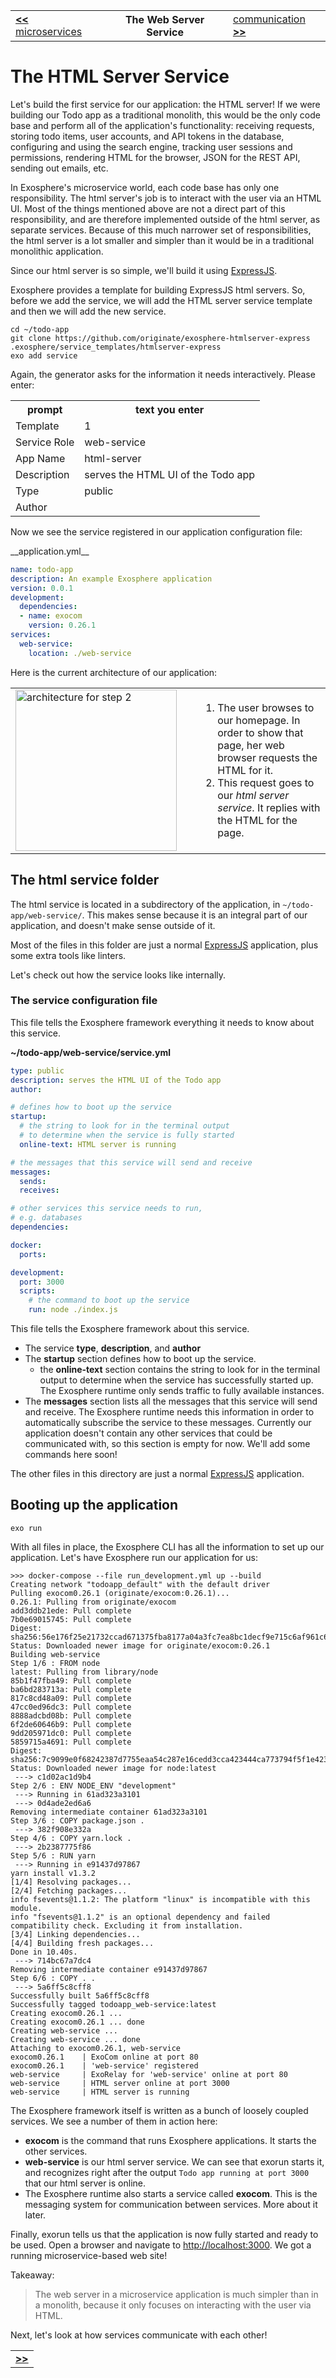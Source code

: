 <table>
  <tr>
    <td><a href="03_microservices.md"><b>&lt;&lt;</b> microservices</a></td>
    <th>The Web Server Service</th>
    <td><a href="05_communication.md">communication <b>&gt;&gt;</b></a></td>
  </tr>
</table>

# The HTML Server Service

Let's build the first service for our application: the HTML server! If we were
building our Todo app as a traditional monolith, this would be the only code
base and perform all of the application's functionality: receiving requests,
storing todo items, user accounts, and API tokens in the database, configuring
and using the search engine, tracking user sessions and permissions, rendering
HTML for the browser, JSON for the REST API, sending out emails, etc.

In Exosphere's microservice world, each code base has only one responsibility.
The html server's job is to interact with the user via an HTML UI. Most of the
things mentioned above are not a direct part of this responsibility, and are
therefore implemented outside of the html server, as separate services. Because
of this much narrower set of responsibilities, the html server is a lot smaller
and simpler than it would be in a traditional monolithic application.

Since our html server is so simple, we'll build it using
[ExpressJS](http://expressjs.com).

Exosphere provides a template for building ExpressJS html servers. So, before we
add the service, we will add the HTML server service template and then we will
add the new service.

<a class="runMarkdown_consoleWithInputFromTable">

```
cd ~/todo-app
git clone https://github.com/originate/exosphere-htmlserver-express .exosphere/service_templates/htmlserver-express
exo add service
```

Again, the generator asks for the information it needs interactively. Please
enter:

<table>
  <tr>
    <th>prompt</th>
    <th>text you enter</th>
  </tr>
  <tr>
    <td>Template</td>
    <td>1</td>
  </tr>
  <tr>
    <td>Service Role</td>
    <td>web-service</td>
  </tr>
  <tr>
    <td>App Name</td>
    <td>html-server</td>
  </tr>
  <tr>
    <td>Description</td>
    <td>serves the HTML UI of the Todo app</td>
  </tr>
  <tr>
    <td>Type</td>
    <td>public</td>
  </tr>
  <tr>
    <td>Author</td>
    <td></td>
  </tr>
</table>

</a>

Now we see the service registered in our application configuration file:

<a class="runMarkdown_verifyFileContent">
__application.yml__

```yml
name: todo-app
description: An example Exosphere application
version: 0.0.1
development:
  dependencies:
  - name: exocom
    version: 0.26.1
services:
  web-service:
    location: ./web-service
```

</a>

Here is the current architecture of our application:

<table>
  <tr>
    <td width="280">
      <img alt="architecture for step 2" src="04_architecture.png" width="258">
    </td>
    <td>
      <ol>
        <li>
          The user browses to our homepage.
          In order to show that page, her web browser requests the HTML for it.
        </li>
        <li>
          This request goes to our <i>html server service</i>.
          It replies with the HTML for the page.
        </li>
      </ol>
    </td>
  </tr>
</table>

## The html service folder

The html service is located in a subdirectory of the application, in
`~/todo-app/web-service/`. This makes sense because it is an integral part of
our application, and doesn't make sense outside of it.

Most of the files in this folder are just a normal
[ExpressJS](http://expressjs.com) application, plus some extra tools like
linters.

Let's check out how the service looks like internally.

### The service configuration file

This file tells the Exosphere framework everything it needs to know about this
service.

**~/todo-app/web-service/service.yml**

```yml
type: public
description: serves the HTML UI of the Todo app
author:

# defines how to boot up the service
startup:
  # the string to look for in the terminal output
  # to determine when the service is fully started
  online-text: HTML server is running

# the messages that this service will send and receive
messages:
  sends:
  receives:

# other services this service needs to run,
# e.g. databases
dependencies:

docker:
  ports:

development:
  port: 3000
  scripts:
    # the command to boot up the service
    run: node ./index.js
```

This file tells the Exosphere framework about this service.

* The service **type**, **description**, and **author**
* The **startup** section defines how to boot up the service.
  * the **online-text** section contains the string to look for in the terminal
    output to determine when the service has successfully started up. The
    Exosphere runtime only sends traffic to fully available instances.
* The **messages** section lists all the messages that this service will send
  and receive. The Exosphere runtime needs this information in order to
  automatically subscribe the service to these messages. Currently our
  application doesn't contain any other services that could be communicated
  with, so this section is empty for now. We'll add some commands here soon!

The other files in this directory are just a normal
[ExpressJS](http://expressjs.com) application.

## Booting up the application

```
exo run
```

With all files in place, the Exosphere CLI has all the information to set up our
application. Let's have Exosphere run our application for us:

```
>>> docker-compose --file run_development.yml up --build
Creating network "todoapp_default" with the default driver
Pulling exocom0.26.1 (originate/exocom:0.26.1)...
0.26.1: Pulling from originate/exocom
add3ddb21ede: Pull complete
7b0e69015745: Pull complete
Digest: sha256:56e176f25e21732ccad671375fba8177a04a3fc7ea8bc1decf9e715c6af961c6
Status: Downloaded newer image for originate/exocom:0.26.1
Building web-service
Step 1/6 : FROM node
latest: Pulling from library/node
85b1f47fba49: Pull complete
ba6bd283713a: Pull complete
817c8cd48a09: Pull complete
47cc0ed96dc3: Pull complete
8888adcbd08b: Pull complete
6f2de60646b9: Pull complete
9dd205971dc0: Pull complete
5859715a4691: Pull complete
Digest: sha256:7c9099e0f68242387d7755eaa54c287e16cedd3cca423444ca773794f5f1e423
Status: Downloaded newer image for node:latest
 ---> c1d02ac1d9b4
Step 2/6 : ENV NODE_ENV "development"
 ---> Running in 61ad323a3101
 ---> 0d4ade2ed6a6
Removing intermediate container 61ad323a3101
Step 3/6 : COPY package.json .
 ---> 382f908e332a
Step 4/6 : COPY yarn.lock .
 ---> 2b2387775f86
Step 5/6 : RUN yarn
 ---> Running in e91437d97867
yarn install v1.3.2
[1/4] Resolving packages...
[2/4] Fetching packages...
info fsevents@1.1.2: The platform "linux" is incompatible with this module.
info "fsevents@1.1.2" is an optional dependency and failed compatibility check. Excluding it from installation.
[3/4] Linking dependencies...
[4/4] Building fresh packages...
Done in 10.40s.
 ---> 714bc67a7dc4
Removing intermediate container e91437d97867
Step 6/6 : COPY . .
 ---> 5a6ff5c8cff8
Successfully built 5a6ff5c8cff8
Successfully tagged todoapp_web-service:latest
Creating exocom0.26.1 ...
Creating exocom0.26.1 ... done
Creating web-service ...
Creating web-service ... done
Attaching to exocom0.26.1, web-service
exocom0.26.1    | ExoCom online at port 80
exocom0.26.1    | 'web-service' registered
web-service     | ExoRelay for 'web-service' online at port 80
web-service     | HTML server online at port 3000
web-service     | HTML server is running
```

The Exosphere framework itself is written as a bunch of loosely coupled
services. We see a number of them in action here:

* **exocom** is the command that runs Exosphere applications. It starts the
  other services.
* **web-service** is our html server service. We can see that exorun starts it,
  and recognizes right after the output `Todo app running at port 3000` that our
  html server is online.
* The Exosphere runtime also starts a service called **exocom**. This is the
  messaging system for communication between services. More about it later.

Finally, exorun tells us that the application is now fully started and ready to
be used. Open a browser and navigate to
[http://localhost:3000](http://localhost:3000). We got a running
microservice-based web site!

Takeaway:

> The web server in a microservice application is much simpler than in a
> monolith, because it only focuses on interacting with the user via HTML.

Next, let's look at how services communicate with each other!

<table>
  <tr>
    <td><a href="05_communication.md"><b>&gt;&gt;</b></a></td>
  </tr>
</table>
